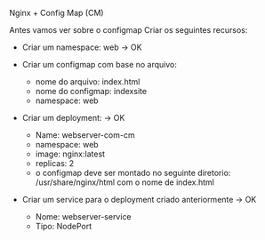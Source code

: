 Nginx + Config Map (CM)


Antes vamos ver sobre o configmap 
 Criar os seguintes recursos:
* Criar um namespace: web -> OK

* Criar um configmap com base no arquivo:
   * nome do arquivo: index.html
   * nome do configmap: indexsite
   * namespace: web

* Criar um deployment:   -> OK
   * Name: webserver-com-cm
   * namespace: web
   * image: nginx:latest
   * replicas: 2
   * o configmap deve ser montado no seguinte diretorio:  /usr/share/nginx/html com o nome de index.html

 * Criar um service para o deployment criado anteriormente  -> OK
    * Nome: webserver-service
    * Tipo: NodePort

